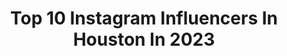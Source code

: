 ---
title: Top 10 Instagram Influencers In Houston In 2023
description: >-
  Find top Instagram influencers in Houston in 2023. Most popular hashtags: #alumiduty #wickedcustoms #legendaryoffroadperformance.
platform: Instagram
hits: 2428
text_top: Analyze the best Instagram accounts on inBeat.
text_bottom: Our search engine aggregates 2428 Instagram influencers like this in Houston, United States for you to pitch.
profiles:
  - username: "megstripathy"
    fullname: >-
      
    bio: >-
      houston
    location: "United States"
    followers: 4336
    engagement: 1871
    commentsToLikes: 0.058193
    id: ck6twjredsefk0j713x8skrmi
    verified: false
    hashtags: "#backtoschoolwithbumble, #bumblehoney, #worldhappinessday"
  - username: "_hhayliee"
    fullname: >-
      Hay
    bio: >-
      Houston
    location: "United States"
    followers: 2137
    engagement: 2136
    commentsToLikes: 0.056347
    id: ckap6yxk4hy3g0i785l9g2cyj
    verified: false
    hashtags: "#iconswim"
  - username: "_destinnni"
    fullname: >-
      destini🦋
    bio: >-
      Houston
    location: "United States"
    followers: 4378
    engagement: 1432
    commentsToLikes: 0.085400
    id: ck5qdrilfwznk0i11oxrxf0or
    verified: false
    hashtags: "#vacation, #miniphotodump, #stjohnusvi, #baecation"
  - username: "lauren_turton"
    fullname: >-
      LAUREN KAYLEIGH TURTON
    bio: >-
      Houston
    location: "United States"
    followers: 2509
    engagement: 1354
    commentsToLikes: 0.030071
    id: ckap6patsgut30i78si8e2c9n
    verified: false
    hashtags: "#happyhalloween"
  - username: "anthonyuncensored"
    fullname: >-
      A N T H O N Y ®
    bio: >-
      H O U S T O N 📍M I A M I Owner of #TheGayAfterHours @houstonsgayafterparty 🏳️‍🌈 [ 2AM ] F R I • S A T • 🌙 N I G H T zZ
    location: "United States"
    followers: 20696
    engagement: 265
    commentsToLikes: 0.058685
    id: ck55pg8deahy00i115lzsjims
    verified: false
    hashtags: "#houston"
  - username: "premier_chase"
    fullname: >-
      Chase O’Krinsky
    bio: >-
      - #houston
    location: "United States"
    followers: 10590
    engagement: 899
    commentsToLikes: 0.015028
    id: ck5c94za1asa80i11g3yb94yb
    verified: false
    hashtags: "#legendaryoffroadperformance, #wickedcustoms, #legendaryoffroad, #alumiduty"
  - username: "kennedybonham_"
    fullname: >-
      Kennedy Bonham
    bio: >-
      health & wellness ⚡️ @ehplabs & @inakapower code 'KENNEDY10' houston, texas TrainWithKennedy ✨👇🏽
    location: "United States"
    followers: 119770
    engagement: 1098
    commentsToLikes: 0.011210
    id: cl7i19kuptxul0i23f4u9t8fi
    verified: false
    hashtags: ""
  - username: "kensssy_"
    fullname: >-
      💗CELEBRITY LASH TECH💗
    bio: >-
      Houston, Tx📍 🎥YOUTUBER🎥 business pages: @kroyellebeautyllc @shopkrkollection @theakademy__ booking info: kroyellebeauty@gmail.com
    location: "United States"
    followers: 82120
    engagement: 628
    commentsToLikes: 0.017481
    id: cl4l97avwttcd0i23jkf1y6nd
    verified: false
    hashtags: "#losangeleslashextensions, #memphislashtraining, #memphislashartist, #houstonlash"
  - username: "fooodeelicious"
    fullname: >-
      Duc | Houston Food & Travel
    bio: >-
      Ultimate Goal: Finding the best eats in Houston 📍 houston, texas & beyond! 🍜 tiktok @fooodeelicious 📬 fooodeelicious@gmail.com 🌟 founder @grubclubhtx
    location: "United States"
    followers: 68362
    engagement: 414
    commentsToLikes: 0.104042
    id: ck5pyhjqnw1vt0i11yc2um1l0
    verified: false
    hashtags: "#ad, #johnnieblonde, #fortheloveofbreakfast, #29"
  - username: "thejrreyes"
    fullname: >-
      JR Reyes
    bio: >-
      🇺🇸/🇲🇽 Professional Motocross Racer Houston, Tx @gasgasusa | @monsterarmy
    location: "United States"
    followers: 55918
    engagement: 1004
    commentsToLikes: 0.009858
    id: ck5qdd27muz4j0i11xeuwbtwf
    verified: false
    hashtags: "#lfg, #monsterarmy, #jr552, #monsterenergy"
---